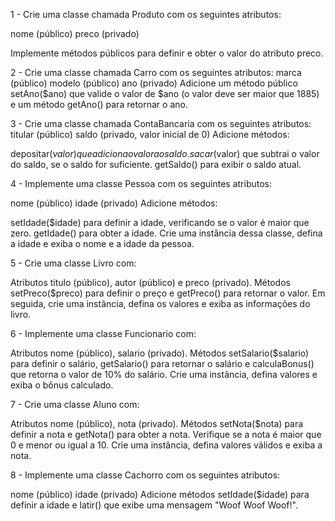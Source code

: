 1 - Crie uma classe chamada Produto com os seguintes atributos:

nome (público)
preco (privado)

Implemente métodos públicos para definir e obter o valor do atributo preco.

2 - Crie uma classe chamada Carro com os seguintes atributos:
marca (público)
modelo (público)
ano (privado)
Adicione um método público setAno($ano) que valide o valor de $ano (o valor deve ser maior que 1885) e um método getAno() para retornar o ano.

3 - Crie uma classe chamada ContaBancaria com os seguintes atributos:
titular (público)
saldo (privado, valor inicial de 0)
Adicione métodos:

depositar($valor) que adiciona o valor ao saldo.
sacar($valor) que subtrai o valor do saldo, se o saldo for suficiente.
getSaldo() para exibir o saldo atual.

4 - Implemente uma classe Pessoa com os seguintes atributos:

nome (público)
idade (privado)
Adicione métodos:

setIdade($idade) para definir a idade, verificando se o valor é maior que zero.
getIdade() para obter a idade.
Crie uma instância dessa classe, defina a idade e exiba o nome e a idade da pessoa.

5 - Crie uma classe Livro com:

Atributos titulo (público), autor (público) e preco (privado).
Métodos setPreco($preco) para definir o preço e getPreco() para retornar o valor.
Em seguida, crie uma instância, defina os valores e exiba as informações do livro.

6 - Implemente uma classe Funcionario com:

Atributos nome (público), salario (privado).
Métodos setSalario($salario) para definir o salário, getSalario() para retornar o salário e calculaBonus() que retorna o valor de 10% do salário.
Crie uma instância, defina valores e exiba o bônus calculado.

7 - Crie uma classe Aluno com:

Atributos nome (público), nota (privado).
Métodos setNota($nota) para definir a nota e getNota() para obter a nota.
Verifique se a nota é maior que 0 e menor ou igual a 10. Crie uma instância, defina valores válidos e exiba a nota.

8 - Implemente uma classe Cachorro com os seguintes atributos:

nome (público)
idade (privado)
Adicione métodos setIdade($idade) para definir a idade e latir() que exibe uma mensagem "Woof Woof Woof!".
